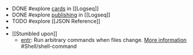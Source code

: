 - DONE #explore [cards](https://docs.logseq.com/#/page/flashcards) in [[Logseq]]
- DONE #explore [publishing](https://docs.logseq.com/#/page/publishing) in [[Logseq]]
- TODO #explore [[JSON Reference]]
-
- [[Stumbled upon]]
	- [entr](https://command-not-found.com/entr): Run arbitrary commands when files change. [More information](https://manned.org/entr) #Shell/shell-command